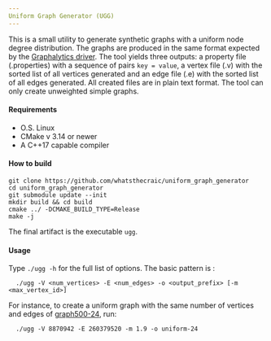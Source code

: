 ```yaml
---
Uniform Graph Generator (UGG)
---
```


This is a small utility to generate synthetic graphs with a uniform 
node degree distribution. The graphs are produced in the same 
format expected by the [Graphalytics driver](https://github.com/ldbc/ldbc_graphalytics).
The tool yields three outputs: a property file (.properties) with a sequence of pairs 
`key = value`, a vertex file (.v) with the sorted list of all vertices 
generated and an edge file (.e) with the sorted list of all edges generated.
All created files are in plain text format. The tool can only create unweighted
simple graphs.

#### Requirements
- O.S. Linux
- CMake v 3.14 or newer
- A C++17 capable compiler

#### How to build
```
git clone https://github.com/whatsthecraic/uniform_graph_generator
cd uniform_graph_generator
git submodule update --init
mkdir build && cd build
cmake ../ -DCMAKE_BUILD_TYPE=Release
make -j
```

The final artifact is the executable `ugg`.

#### Usage

Type `./ugg -h` for the full list of options. The basic pattern is :
```
  ./ugg -V <num_vertices> -E <num_edges> -o <output_prefix> [-m <max_vertex_id>]
```

For instance, to create a uniform graph with the same number of vertices and edges of 
[graph500-24](https://www.graphalytics.org/datasets), run:

```
  ./ugg -V 8870942 -E 260379520 -m 1.9 -o uniform-24 
```







